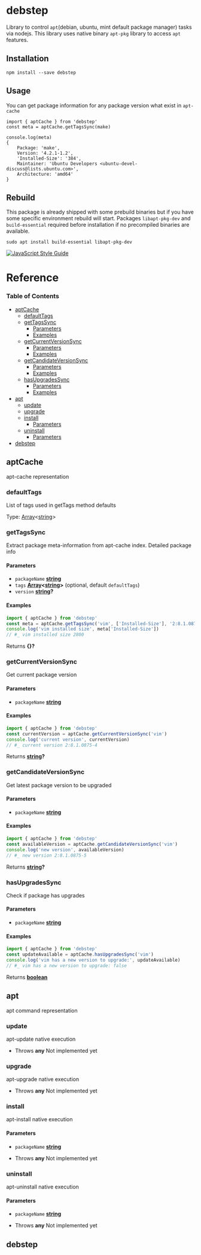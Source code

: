 # debstep

Library to control `apt`(debian, ubuntu, mint default package manager) tasks via nodejs.
This library uses native binary `apt-pkg` library to access `apt` features.

## Installation

    npm install --save debstep

## Usage

You can get package information for any package version what exist in `apt-cache`

    import { aptCache } from 'debstep'
    const meta = aptCache.getTagsSync(make)

    console.log(meta)
    {
        Package: 'make',
        Version: '4.2.1-1.2',
        'Installed-Size': '384',
        Maintainer: 'Ubuntu Developers <ubuntu-devel-discuss@lists.ubuntu.com>',
        Architecture: 'amd64'
    }

## Rebuild

This package is already shipped with some prebuild binaries but if you have some
specific environment rebuild will start.
Packages `libapt-pkg-dev` and `build-essential` required before installation if no 
precompiled binaries are available.

    sudo apt install build-essential libapt-pkg-dev

[![JavaScript Style Guide](https://cdn.rawgit.com/standard/standard/master/badge.svg)](https://github.com/standard/standard)

# Reference

<!-- Generated by documentation.js. Update this documentation by updating the source code. -->

### Table of Contents

-   [aptCache](#aptcache)
    -   [defaultTags](#defaulttags)
    -   [getTagsSync](#gettagssync)
        -   [Parameters](#parameters)
        -   [Examples](#examples)
    -   [getCurrentVersionSync](#getcurrentversionsync)
        -   [Parameters](#parameters-1)
        -   [Examples](#examples-1)
    -   [getCandidateVersionSync](#getcandidateversionsync)
        -   [Parameters](#parameters-2)
        -   [Examples](#examples-2)
    -   [hasUpgradesSync](#hasupgradessync)
        -   [Parameters](#parameters-3)
        -   [Examples](#examples-3)
-   [apt](#apt)
    -   [update](#update)
    -   [upgrade](#upgrade)
    -   [install](#install)
        -   [Parameters](#parameters-4)
    -   [uninstall](#uninstall)
        -   [Parameters](#parameters-5)
-   [debstep](#debstep)

## aptCache

apt-cache representation

### defaultTags

List of tags used in getTags method defaults

Type: [Array](https://developer.mozilla.org/docs/Web/JavaScript/Reference/Global_Objects/Array)&lt;[string](https://developer.mozilla.org/docs/Web/JavaScript/Reference/Global_Objects/String)>

### getTagsSync

Extract package meta-information from apt-cache index.
Detailed package info

#### Parameters

-   `packageName` **[string](https://developer.mozilla.org/docs/Web/JavaScript/Reference/Global_Objects/String)** 
-   `tags` **[Array](https://developer.mozilla.org/docs/Web/JavaScript/Reference/Global_Objects/Array)&lt;[string](https://developer.mozilla.org/docs/Web/JavaScript/Reference/Global_Objects/String)>**  (optional, default `defaultTags`)
-   `version` **[string](https://developer.mozilla.org/docs/Web/JavaScript/Reference/Global_Objects/String)?** 

#### Examples

```javascript
import { aptCache } from 'debstep'
const meta = aptCache.getTagsSync('vim', ['Installed-Size'], '2:8.1.0875-5')
console.log('vim installed size', meta['Installed-Size'])
// #_ vim installed size 2800
```

Returns **{}?** 

### getCurrentVersionSync

Get current package version

#### Parameters

-   `packageName` **[string](https://developer.mozilla.org/docs/Web/JavaScript/Reference/Global_Objects/String)** 

#### Examples

```javascript
import { aptCache } from 'debstep'
const currentVersion = aptCache.getCurrentVersionSync('vim')
console.log('current version', currentVersion)
// #_ current version 2:8.1.0875-4
```

Returns **[string](https://developer.mozilla.org/docs/Web/JavaScript/Reference/Global_Objects/String)?** 

### getCandidateVersionSync

Get latest package version to be upgraded

#### Parameters

-   `packageName` **[string](https://developer.mozilla.org/docs/Web/JavaScript/Reference/Global_Objects/String)** 

#### Examples

```javascript
import { aptCache } from 'debstep'
const availableVersion = aptCache.getCandidateVersionSync('vim')
console.log('new version', availableVersion)
// #_ new version 2:8.1.0875-5
```

Returns **[string](https://developer.mozilla.org/docs/Web/JavaScript/Reference/Global_Objects/String)?** 

### hasUpgradesSync

Check if package has upgrades

#### Parameters

-   `packageName` **[string](https://developer.mozilla.org/docs/Web/JavaScript/Reference/Global_Objects/String)** 

#### Examples

```javascript
import { aptCache } from 'debstep'
const updateAvailable = aptCache.hasUpgradesSync('vim')
console.log('vim has a new version to upgrade:', updateAvailable)
// #_ vim has a new version to upgrade: false
```

Returns **[boolean](https://developer.mozilla.org/docs/Web/JavaScript/Reference/Global_Objects/Boolean)** 

## apt

apt command representation

### update

apt-update native execution

-   Throws **any** Not implemented yet

### upgrade

apt-upgrade native execution

-   Throws **any** Not implemented yet

### install

apt-install native execution

#### Parameters

-   `packageName` **[string](https://developer.mozilla.org/docs/Web/JavaScript/Reference/Global_Objects/String)** 


-   Throws **any** Not implemented yet

### uninstall

apt-uninstall native execution

#### Parameters

-   `packageName` **[string](https://developer.mozilla.org/docs/Web/JavaScript/Reference/Global_Objects/String)** 


-   Throws **any** Not implemented yet

## debstep

